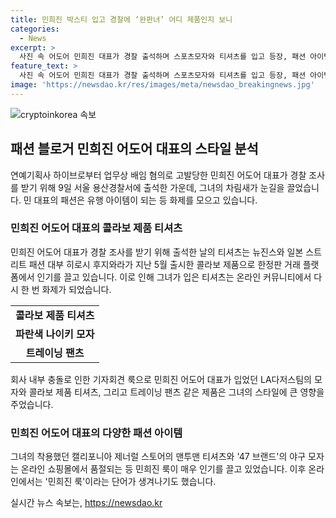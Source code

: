 ```yaml
---
title: 민희진 박스티 입고 경찰에 ‘완판녀’ 어디 제품인지 보니
categories:
  - News
excerpt: >
  사진 속 어도어 민희진 대표가 경찰 출석하며 스포츠모자와 티셔츠를 입고 등장, 패션 아이템 정보 공유로 룩이 화제. 지난 4월 기자회견룩으로 인기를 끌며 모자와 티셔츠가 품절, 5월 2차 회견에서도 주목. 최근 5월 31일 출석 시도 단정한 차림으로 변신, 입은 니트 카디건은 120만원까지 올라서는 등 패션템으로 화제를 모으고 있다. (150자)
feature_text: >
  사진 속 어도어 민희진 대표가 경찰 출석하며 스포츠모자와 티셔츠를 입고 등장, 패션 아이템 정보 공유로 룩이 화제. 지난 4월 기자회견룩으로 인기를 끌며 모자와 티셔츠가 품절, 5월 2차 회견에서도 주목. 최근 5월 31일 출석 시도 단정한 차림으로 변신, 입은 니트 카디건은 120만원까지 올라서는 등 패션템으로 화제를 모으고 있다. (150자)
image: 'https://newsdao.kr/res/images/meta/newsdao_breakingnews.jpg'
---
```


<p><img src="https://newsdao.kr/res/images/meta/newsdao_breakingnews.jpg" alt="cryptoinkorea 속보" /></p>

<h2 data-ke-size="size26">패션 블로거 민희진 어도어 대표의 스타일 분석</h2>

<p data-ke-size="size16">연예기획사 하이브로부터 업무상 배임 혐의로 고발당한 민희진 어도어 대표가 경찰 조사를 받기 위해 9일 서울 용산경찰서에 출석한 가운데, 그녀의 차림새가 눈길을 끌었습니다. 민 대표의 패션은 유행 아이템이 되는 등 화제를 모으고 있습니다.
</p>

<h3>민희진 어도어 대표의 콜라보 제품 티셔츠</h3>

<p data-ke-size="size16">민희진 어도어 대표가 경찰 조사를 받기 위해 출석한 날의 티셔츠는 뉴진스와 일본 스트리트 패션 대부 히로시 후지와라가 지난 5월 출시한 콜라보 제품으로 한정판 거래 플랫폼에서 인기를 끌고 있습니다. 이로 인해 그녀가 입은 티셔츠는 온라인 커뮤니티에서 다시 한 번 화제가 되었습니다.
</p>

<table>
    <tr>
        <td style="text-align: center; height: 17px;"><b>콜라보 제품 티셔츠</b></td>
    </tr>
    <tr>
        <td style="text-align: center; height: 17px;"><b>파란색 나이키 모자</b></td>
    </tr>
    <tr>
        <td style="text-align: center; height: 17px;"><b>트레이닝 팬츠</b></td>
    </tr>
</table>

<p data-ke-size="size16">회사 내부 충돌로 인한 기자회견 룩으로 민희진 어도어 대표가 입었던 LA다저스팀의 모자와 콜라보 제품 티셔츠, 그리고 트레이닝 팬츠 같은 제품은 그녀의 스타일에 큰 영향을 주었습니다.
</p>

<h3>민희진 어도어 대표의 다양한 패션 아이템</h3>

<p data-ke-size="size16">그녀의 착용했던 캘리포니아 제너럴 스토어의 맨투맨 티셔츠와 '47 브랜드'의 야구 모자는 온라인 쇼핑몰에서 품절되는 등 민희진 룩이 매우 인기를 끌고 있었습니다. 이후 온라인에서는 '민희진 룩'이라는 단어가 생겨나기도 했습니다.
</p>
실시간 뉴스 속보는, <a href="https://newsdao.kr" rel="dofollow">https://newsdao.kr</a>



